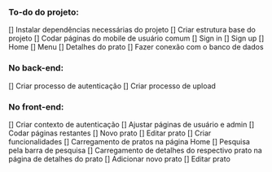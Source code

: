 ### To-do do projeto:

[] Instalar dependências necessárias do projeto
[] Criar estrutura base do projeto
[] Codar páginas do mobile de usuário comum
  [] Sign in
  [] Sign up
  [] Home
  [] Menu
  [] Detalhes do prato
[] Fazer conexão com o banco de dados

  ### No back-end:
  [] Criar processo de autenticação
  [] Criar processo de upload

  ### No front-end:
  [] Criar contexto de autenticação
  [] Ajustar páginas de usuário e admin
  [] Codar páginas restantes
    [] Novo prato
    [] Editar prato
  [] Criar funcionalidades
    [] Carregamento de pratos na página Home
    [] Pesquisa pela barra de pesquisa
    [] Carregamento de detalhes do respectivo prato na página de detalhes do prato
    [] Adicionar novo prato
    [] Editar prato